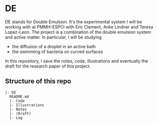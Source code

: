 # DE
DE stands for Double Emulsion.
It's the experimental system I will be working with at PMMH-ESPCI with Eric Clement, Anke Lindner and Teresa Lopez-Leon.
The project is a combination of the double emulsion system and active matter.
In particular, I will be studying
- the diffusion of a droplet in an active bath
- the swimming of bacteria on curved surfaces

In this repository, I save the notes, code, illustrations and eventually the draft for the research paper of this project.

## Structure of this repo
```
|- DE
  README.md
  |- Code
  |- Illustrations
  |- Notes
  |- (Draft)
  |- Log
```
